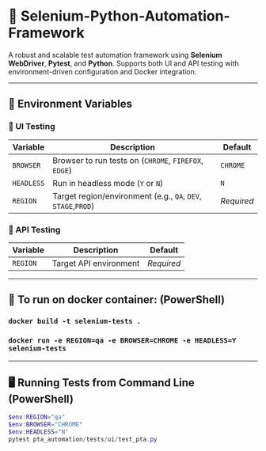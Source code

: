 # 🧪 Selenium-Python-Automation-Framework

A robust and scalable test automation framework using **Selenium WebDriver**, **Pytest**, and **Python**. Supports both UI and API testing with environment-driven configuration and Docker integration.

---

## 🚀 Environment Variables

### 🔹 UI Testing
| Variable | Description                                                  | Default  |
|----------|--------------------------------------------------------------|----------|
| `BROWSER` | Browser to run tests on (`CHROME`, `FIREFOX`, `EDGE`)        | `CHROME` |
| `HEADLESS` | Run in headless mode (`Y` or `N`)                            | `N`      |
| `REGION` | Target region/environment (e.g., `QA`, `DEV`, `STAGE`,`PROD`) | *Required* |

### 🔹 API Testing
| Variable | Description                           | Default  |
|----------|---------------------------------------|----------|
| `REGION` | Target API environment    | *Required* |

---

## 🐳 To run on docker container: (PowerShell)

### `docker build -t selenium-tests .`

### `docker run -e REGION=qa -e BROWSER=CHROME -e HEADLESS=Y selenium-tests`

---

## 🖥️ Running Tests from Command Line (PowerShell)

```powershell
$env:REGION="qa"
$env:BROWSER="CHROME"
$env:HEADLESS="N"
pytest pta_automation/tests/ui/test_pta.py